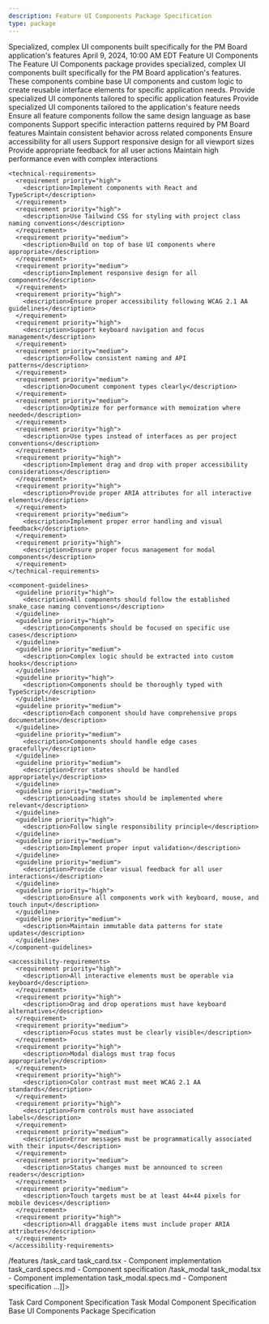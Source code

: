 ```yaml
---
description: Feature UI Components Package Specification
type: package
---
```


<specification>
  <meta>
    <title>Feature UI Components Specification</title>
    <description>Specialized, complex UI components built specifically for the PM Board application's features</description>
    <created-at utc-timestamp="1712678400">April 9, 2024, 10:00 AM EDT</created-at>
    <applies-to>
      <file-matcher glob="src/ui/features/**/*.{ts,tsx}">Feature UI Components</file-matcher>
    </applies-to>
  </meta>

  <overview>
    <description>The Feature UI Components package provides specialized, complex UI components built specifically for the PM Board application's features. These components combine base UI components and custom logic to create reusable interface elements for specific application needs.</description>
    <responsibility>Provide specialized UI components tailored to specific application features</responsibility>
  </overview>

  <requirements>
    <functional-requirements>
      <requirement priority="high">
        <description>Provide specialized UI components tailored to the application's feature needs</description>
      </requirement>
      <requirement priority="high">
        <description>Ensure all feature components follow the same design language as base components</description>
      </requirement>
      <requirement priority="high">
        <description>Support specific interaction patterns required by PM Board features</description>
      </requirement>
      <requirement priority="medium">
        <description>Maintain consistent behavior across related components</description>
      </requirement>
      <requirement priority="high">
        <description>Ensure accessibility for all users</description>
      </requirement>
      <requirement priority="medium">
        <description>Support responsive design for all viewport sizes</description>
      </requirement>
      <requirement priority="medium">
        <description>Provide appropriate feedback for all user actions</description>
      </requirement>
      <requirement priority="medium">
        <description>Maintain high performance even with complex interactions</description>
      </requirement>
    </functional-requirements>

    <technical-requirements>
      <requirement priority="high">
        <description>Implement components with React and TypeScript</description>
      </requirement>
      <requirement priority="high">
        <description>Use Tailwind CSS for styling with project class naming conventions</description>
      </requirement>
      <requirement priority="medium">
        <description>Build on top of base UI components where appropriate</description>
      </requirement>
      <requirement priority="medium">
        <description>Implement responsive design for all components</description>
      </requirement>
      <requirement priority="high">
        <description>Ensure proper accessibility following WCAG 2.1 AA guidelines</description>
      </requirement>
      <requirement priority="high">
        <description>Support keyboard navigation and focus management</description>
      </requirement>
      <requirement priority="medium">
        <description>Follow consistent naming and API patterns</description>
      </requirement>
      <requirement priority="medium">
        <description>Document component types clearly</description>
      </requirement>
      <requirement priority="medium">
        <description>Optimize for performance with memoization where needed</description>
      </requirement>
      <requirement priority="high">
        <description>Use types instead of interfaces as per project conventions</description>
      </requirement>
      <requirement priority="high">
        <description>Implement drag and drop with proper accessibility considerations</description>
      </requirement>
      <requirement priority="high">
        <description>Provide proper ARIA attributes for all interactive elements</description>
      </requirement>
      <requirement priority="medium">
        <description>Implement proper error handling and visual feedback</description>
      </requirement>
      <requirement priority="high">
        <description>Ensure proper focus management for modal components</description>
      </requirement>
    </technical-requirements>

    <component-guidelines>
      <guideline priority="high">
        <description>All components should follow the established snake_case naming conventions</description>
      </guideline>
      <guideline priority="high">
        <description>Components should be focused on specific use cases</description>
      </guideline>
      <guideline priority="medium">
        <description>Complex logic should be extracted into custom hooks</description>
      </guideline>
      <guideline priority="high">
        <description>Components should be thoroughly typed with TypeScript</description>
      </guideline>
      <guideline priority="medium">
        <description>Each component should have comprehensive props documentation</description>
      </guideline>
      <guideline priority="medium">
        <description>Components should handle edge cases gracefully</description>
      </guideline>
      <guideline priority="medium">
        <description>Error states should be handled appropriately</description>
      </guideline>
      <guideline priority="medium">
        <description>Loading states should be implemented where relevant</description>
      </guideline>
      <guideline priority="high">
        <description>Follow single responsibility principle</description>
      </guideline>
      <guideline priority="medium">
        <description>Implement proper input validation</description>
      </guideline>
      <guideline priority="medium">
        <description>Provide clear visual feedback for all user interactions</description>
      </guideline>
      <guideline priority="high">
        <description>Ensure all components work with keyboard, mouse, and touch input</description>
      </guideline>
      <guideline priority="medium">
        <description>Maintain immutable data patterns for state updates</description>
      </guideline>
    </component-guidelines>

    <accessibility-requirements>
      <requirement priority="high">
        <description>All interactive elements must be operable via keyboard</description>
      </requirement>
      <requirement priority="high">
        <description>Drag and drop operations must have keyboard alternatives</description>
      </requirement>
      <requirement priority="medium">
        <description>Focus states must be clearly visible</description>
      </requirement>
      <requirement priority="high">
        <description>Modal dialogs must trap focus appropriately</description>
      </requirement>
      <requirement priority="high">
        <description>Color contrast must meet WCAG 2.1 AA standards</description>
      </requirement>
      <requirement priority="high">
        <description>Form controls must have associated labels</description>
      </requirement>
      <requirement priority="medium">
        <description>Error messages must be programmatically associated with their inputs</description>
      </requirement>
      <requirement priority="medium">
        <description>Status changes must be announced to screen readers</description>
      </requirement>
      <requirement priority="medium">
        <description>Touch targets must be at least 44×44 pixels for mobile devices</description>
      </requirement>
      <requirement priority="high">
        <description>All draggable items must include proper ARIA attributes</description>
      </requirement>
    </accessibility-requirements>
  </requirements>

  <components>
    <component name="Task Card" description="For displaying task information in a card format">
      <specification-reference href="./task_card/task_card.specs.md" />
    </component>
    <component name="Task Modal" description="For viewing and editing task details in a modal interface">
      <specification-reference href="./task_modal/task_modal.specs.md" />
    </component>
  </components>

  <implementation>
    <package-structure>
      <description><![CDATA[Each component should be placed in its own directory with the following structure:

/features
  /task_card
    task_card.tsx - Component implementation
    task_card.specs.md - Component specification
  /task_modal
    task_modal.tsx - Component implementation
    task_modal.specs.md - Component specification
  ...]]></description>
    </package-structure>
  </implementation>

  <references>
    <reference href="./task_card/task_card.specs.md">Task Card Component Specification</reference>
    <reference href="./task_modal/task_modal.specs.md">Task Modal Component Specification</reference>
    <reference href="../base/base.package_specs.md">Base UI Components Package Specification</reference>
  </references>
</specification>
